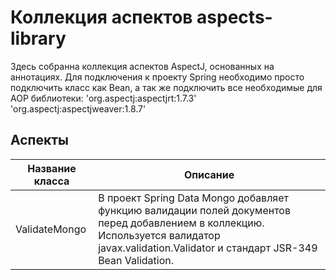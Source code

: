 # Коллекция аспектов aspects-library
Здесь собранна коллекция аспектов AspectJ, основанных на аннотациях. Для подключения к проекту Spring необходимо просто подключить класс как Bean, а так же подключить все необходимые для AOP библиотеки:
'org.aspectj:aspectjrt:1.7.3'
'org.aspectj:aspectjweaver:1.8.7'

## Аспекты
| Название класса | Описание |
| ---------| -------- |
| ValidateMongo | В проект Spring Data Mongo добавляет функцию валидации полей документов перед добавлением в коллекцию. Используется валидатор javax.validation.Validator и стандарт JSR-349 Bean Validation. |
